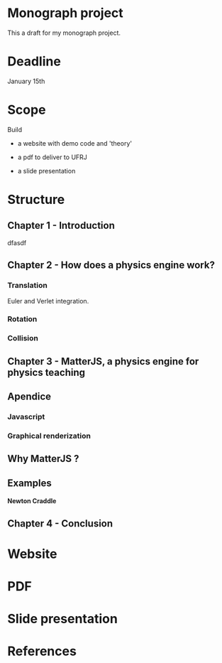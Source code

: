 # Monograph project

This a draft for my monograph project.

# Deadline

January 15th

# Scope

Build

* a website with demo code and 'theory' 

* a pdf to deliver to UFRJ

* a slide presentation    

# Structure

## Chapter 1 - Introduction

dfasdf

## Chapter 2 - How does a physics engine work?

### Translation

Euler and Verlet integration.

### Rotation

### Collision



## Chapter 3 - MatterJS, a physics engine for physics teaching


## Apendice

### Javascript

### Graphical renderization



## Why MatterJS ?

## Examples

#### Newton Craddle


## Chapter 4 - Conclusion


# Website




# PDF



# Slide presentation



# References

